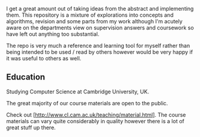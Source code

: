 I get a great amount out of taking ideas from the abstract and implementing them. This
repository is a mixture of explorations into concepts and algorithms, revision and some
parts from my work although I'm acutely aware on the departments view on supervision
answers and coursework so have left out anything too substantial.

The repo is very much a reference and learning tool for myself rather than being intended
to be used / read by others however would be very happy if it was useful to others as well.

## Education

Studying Computer Science at Cambridge University, UK.

The great majority of our course materials are open to the public.

Check out [http://www.cl.cam.ac.uk/teaching/material.html]. The course materials can
vary quite considerably in quality however there is a lot of great stuff up there.
